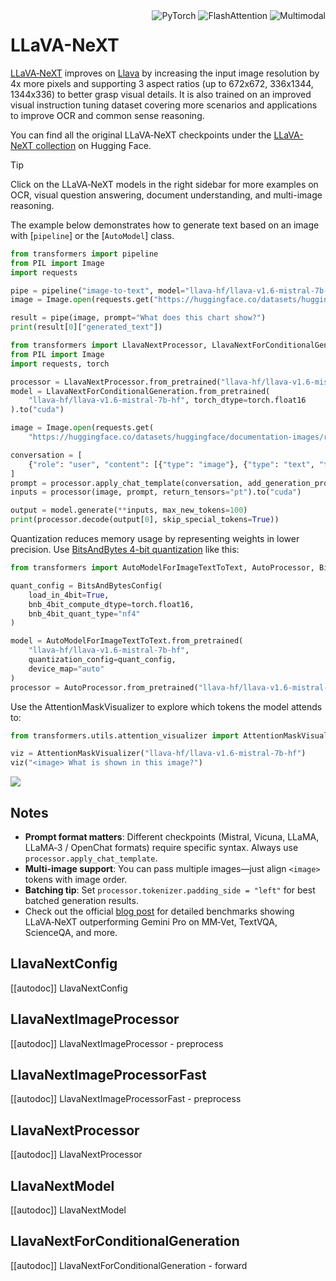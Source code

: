 <!--Copyright 2024 The HuggingFace Team. All rights reserved.

Licensed under the Apache License, Version 2.0 (the "License"); you may not use this file except in compliance with
the License. You may obtain a copy of the License at

http://www.apache.org/licenses/LICENSE-2.0

Unless required by applicable law or agreed to in writing, software distributed under the License is distributed on
an "AS IS" BASIS, WITHOUT WARRANTIES OR CONDITIONS OF ANY KIND, either express or implied. See the License for the
specific language governing permissions and limitations under the License.

⚠️ Note that this file is in Markdown but contain specific syntax for our doc-builder (similar to MDX) that may not be
rendered properly in your Markdown viewer.

-->

<div style="float: right;">
  <div class="flex flex-wrap space-x-1">
    <img alt="PyTorch" src="https://img.shields.io/badge/PyTorch-DE3412?style=flat&logo=pytorch&logoColor=white">
    <img alt="FlashAttention" src="https://img.shields.io/badge/%E2%9A%A1%EF%B8%8E%20FlashAttention-eae0c8?style=flat">
    <img alt="Multimodal" src="https://img.shields.io/badge/Multimodal-vision--language-blue">
  </div>
</div>

# LLaVA-NeXT

[LLaVA‑NeXT](https://llava-vl.github.io/blog/2024-05-10-llava-next-stronger-llms/) improves on [Llava](./llava) by increasing the input image resolution by 4x more pixels and supporting 3 aspect ratios (up to 672x672, 336x1344, 1344x336) to better grasp visual details. It is also trained on an improved visual instruction tuning dataset covering more scenarios and applications to improve OCR and common sense reasoning.

You can find all the original LLaVA‑NeXT checkpoints under the [LLaVA-NeXT collection](https://huggingface.co/collections/llava-hf/llava-next-664d95a2c479b04f41d55a8a) on Hugging Face.

> [!TIP]  
> Click on the LLaVA‑NeXT models in the right sidebar for more examples on OCR, visual question answering, document understanding, and multi-image reasoning.

The example below demonstrates how to generate text based on an image with [`pipeline`] or the [`AutoModel`] class.

<hfoptions id="usage">

<hfoption id="Pipeline">

```python
from transformers import pipeline
from PIL import Image
import requests

pipe = pipeline("image-to-text", model="llava-hf/llava-v1.6-mistral-7b-hf", device="cuda")
image = Image.open(requests.get("https://huggingface.co/datasets/huggingface/documentation-images/resolve/main/transformers/model_doc/llava_next_ocr.png", stream=True).raw)

result = pipe(image, prompt="What does this chart show?")
print(result[0]["generated_text"])
```

</hfoption>

<hfoption id="AutoModel">

```python
from transformers import LlavaNextProcessor, LlavaNextForConditionalGeneration
from PIL import Image
import requests, torch

processor = LlavaNextProcessor.from_pretrained("llava-hf/llava-v1.6-mistral-7b-hf")
model = LlavaNextForConditionalGeneration.from_pretrained(
    "llava-hf/llava-v1.6-mistral-7b-hf", torch_dtype=torch.float16
).to("cuda")

image = Image.open(requests.get(
    "https://huggingface.co/datasets/huggingface/documentation-images/resolve/main/transformers/model_doc/llava_next_ocr.png", stream=True).raw)

conversation = [
    {"role": "user", "content": [{"type": "image"}, {"type": "text", "text": "What does this chart show?"}]}
]
prompt = processor.apply_chat_template(conversation, add_generation_prompt=True)
inputs = processor(image, prompt, return_tensors="pt").to("cuda")

output = model.generate(**inputs, max_new_tokens=100)
print(processor.decode(output[0], skip_special_tokens=True))
```

</hfoption>

<hfoption id="transformers-cli">
</hfoption>
</hfoptions>

Quantization reduces memory usage by representing weights in lower precision. Use [BitsAndBytes 4-bit quantization](https://huggingface.co/docs/bitsandbytes/main/en/quantization) like this:

```python
from transformers import AutoModelForImageTextToText, AutoProcessor, BitsAndBytesConfig

quant_config = BitsAndBytesConfig(
    load_in_4bit=True,
    bnb_4bit_compute_dtype=torch.float16,
    bnb_4bit_quant_type="nf4"
)

model = AutoModelForImageTextToText.from_pretrained(
    "llava-hf/llava-v1.6-mistral-7b-hf",
    quantization_config=quant_config,
    device_map="auto"
)
processor = AutoProcessor.from_pretrained("llava-hf/llava-v1.6-mistral-7b-hf")
```

Use the AttentionMaskVisualizer to explore which tokens the model attends to:

```py
from transformers.utils.attention_visualizer import AttentionMaskVisualizer

viz = AttentionMaskVisualizer("llava-hf/llava-v1.6-mistral-7b-hf")
viz("<image> What is shown in this image?")
```

<div class="flex justify-center">
  <img src="https://huggingface.co/datasets/huggingface/documentation-images/resolve/main/transformers/model_doc/llava_next_ocr.png"/>
</div>

## Notes

* **Prompt format matters**: Different checkpoints (Mistral, Vicuna, LLaMA, LLaMA‑3 / OpenChat formats) require specific syntax. Always use `processor.apply_chat_template`.
* **Multi-image support**: You can pass multiple images—just align `<image>` tokens with image order.
* **Batching tip**: Set `processor.tokenizer.padding_side = "left"` for best batched generation results.
* Check out the official [blog post](https://llava-vl.github.io/blog/2024-01-30-llava-next/) for detailed benchmarks showing LLaVA‑NeXT outperforming Gemini Pro on MM‑Vet, TextVQA, ScienceQA, and more.

## LlavaNextConfig

[[autodoc]] LlavaNextConfig

## LlavaNextImageProcessor

[[autodoc]] LlavaNextImageProcessor
    - preprocess

## LlavaNextImageProcessorFast

[[autodoc]] LlavaNextImageProcessorFast
    - preprocess

## LlavaNextProcessor

[[autodoc]] LlavaNextProcessor

## LlavaNextModel

[[autodoc]] LlavaNextModel

## LlavaNextForConditionalGeneration

[[autodoc]] LlavaNextForConditionalGeneration
    - forward

